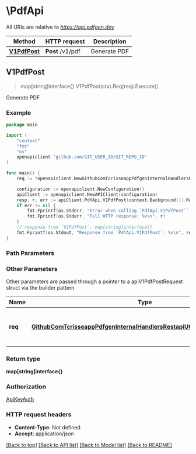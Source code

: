 # \PdfApi

All URIs are relative to *https://api.pdfgen.dev*

Method | HTTP request | Description
------------- | ------------- | -------------
[**V1PdfPost**](PdfApi.md#V1PdfPost) | **Post** /v1/pdf | Generate PDF



## V1PdfPost

> map[string]interface{} V1PdfPost(ctx).Req(req).Execute()

Generate PDF



### Example

```go
package main

import (
    "context"
    "fmt"
    "os"
    openapiclient "github.com/GIT_USER_ID/GIT_REPO_ID"
)

func main() {
    req := *openapiclient.NewGithubComTcrisseappPdfgenInternalHandlersRestapiUtilsGeneratePDFRequest("Html_example") // GithubComTcrisseappPdfgenInternalHandlersRestapiUtilsGeneratePDFRequest | HTML and variables to be converted to PDF

    configuration := openapiclient.NewConfiguration()
    apiClient := openapiclient.NewAPIClient(configuration)
    resp, r, err := apiClient.PdfApi.V1PdfPost(context.Background()).Req(req).Execute()
    if err != nil {
        fmt.Fprintf(os.Stderr, "Error when calling `PdfApi.V1PdfPost``: %v\n", err)
        fmt.Fprintf(os.Stderr, "Full HTTP response: %v\n", r)
    }
    // response from `V1PdfPost`: map[string]interface{}
    fmt.Fprintf(os.Stdout, "Response from `PdfApi.V1PdfPost`: %v\n", resp)
}
```

### Path Parameters



### Other Parameters

Other parameters are passed through a pointer to a apiV1PdfPostRequest struct via the builder pattern


Name | Type | Description  | Notes
------------- | ------------- | ------------- | -------------
 **req** | [**GithubComTcrisseappPdfgenInternalHandlersRestapiUtilsGeneratePDFRequest**](GithubComTcrisseappPdfgenInternalHandlersRestapiUtilsGeneratePDFRequest.md) | HTML and variables to be converted to PDF | 

### Return type

**map[string]interface{}**

### Authorization

[ApiKeyAuth](../README.md#ApiKeyAuth)

### HTTP request headers

- **Content-Type**: Not defined
- **Accept**: application/json

[[Back to top]](#) [[Back to API list]](../README.md#documentation-for-api-endpoints)
[[Back to Model list]](../README.md#documentation-for-models)
[[Back to README]](../README.md)

